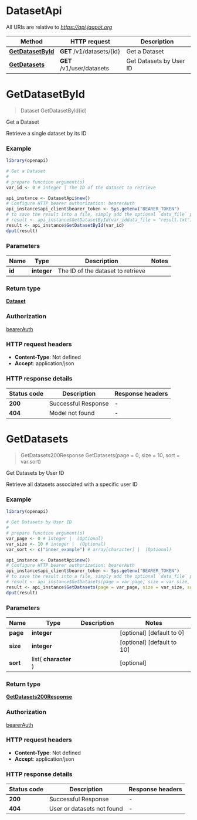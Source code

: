 # DatasetApi

All URIs are relative to *https://api.jaqpot.org*

Method | HTTP request | Description
------------- | ------------- | -------------
[**GetDatasetById**](DatasetApi.md#GetDatasetById) | **GET** /v1/datasets/{id} | Get a Dataset
[**GetDatasets**](DatasetApi.md#GetDatasets) | **GET** /v1/user/datasets | Get Datasets by User ID


# **GetDatasetById**
> Dataset GetDatasetById(id)

Get a Dataset

Retrieve a single dataset by its ID

### Example
```R
library(openapi)

# Get a Dataset
#
# prepare function argument(s)
var_id <- 0 # integer | The ID of the dataset to retrieve

api_instance <- DatasetApi$new()
# Configure HTTP bearer authorization: bearerAuth
api_instance$api_client$bearer_token <- Sys.getenv("BEARER_TOKEN")
# to save the result into a file, simply add the optional `data_file` parameter, e.g.
# result <- api_instance$GetDatasetById(var_iddata_file = "result.txt")
result <- api_instance$GetDatasetById(var_id)
dput(result)
```

### Parameters

Name | Type | Description  | Notes
------------- | ------------- | ------------- | -------------
 **id** | **integer**| The ID of the dataset to retrieve | 

### Return type

[**Dataset**](Dataset.md)

### Authorization

[bearerAuth](../README.md#bearerAuth)

### HTTP request headers

 - **Content-Type**: Not defined
 - **Accept**: application/json

### HTTP response details
| Status code | Description | Response headers |
|-------------|-------------|------------------|
| **200** | Successful Response |  -  |
| **404** | Model not found |  -  |

# **GetDatasets**
> GetDatasets200Response GetDatasets(page = 0, size = 10, sort = var.sort)

Get Datasets by User ID

Retrieve all datasets associated with a specific user ID

### Example
```R
library(openapi)

# Get Datasets by User ID
#
# prepare function argument(s)
var_page <- 0 # integer |  (Optional)
var_size <- 10 # integer |  (Optional)
var_sort <- c("inner_example") # array[character] |  (Optional)

api_instance <- DatasetApi$new()
# Configure HTTP bearer authorization: bearerAuth
api_instance$api_client$bearer_token <- Sys.getenv("BEARER_TOKEN")
# to save the result into a file, simply add the optional `data_file` parameter, e.g.
# result <- api_instance$GetDatasets(page = var_page, size = var_size, sort = var_sortdata_file = "result.txt")
result <- api_instance$GetDatasets(page = var_page, size = var_size, sort = var_sort)
dput(result)
```

### Parameters

Name | Type | Description  | Notes
------------- | ------------- | ------------- | -------------
 **page** | **integer**|  | [optional] [default to 0]
 **size** | **integer**|  | [optional] [default to 10]
 **sort** | list( **character** )|  | [optional] 

### Return type

[**GetDatasets200Response**](getDatasets_200_response.md)

### Authorization

[bearerAuth](../README.md#bearerAuth)

### HTTP request headers

 - **Content-Type**: Not defined
 - **Accept**: application/json

### HTTP response details
| Status code | Description | Response headers |
|-------------|-------------|------------------|
| **200** | Successful Response |  -  |
| **404** | User or datasets not found |  -  |

